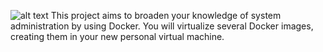 ![alt text](https://www.ondat.io/hubfs/Docker.png)
This project aims to broaden your knowledge of system administration by using Docker. 
You will virtualize several Docker images, creating them in your new personal virtual machine.
